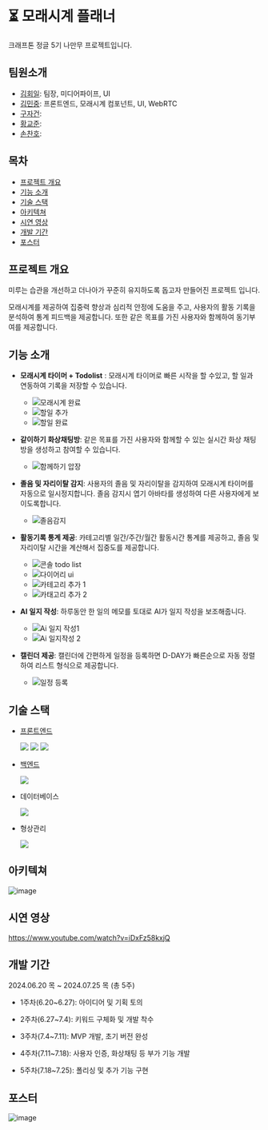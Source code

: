 # ⏳ 모래시계 플래너 
크래프톤 정글 5기 나만무 프로젝트입니다.

## 팀원소개
- [김회일](https://github.com/KimHoeil): 팀장, 미디어파이프, UI  
- [김민중](https://github.com/MinjungKim5): 프론트엔드, 모래시계 컴포넌트, UI, WebRTC
- [구자건](https://github.com/AruJoy):
- [황교준](https://github.com/kyo-hwang):
- [손찬호](https://github.com/PenLoo98):

## 목차
- [프로젝트 개요](#프로젝트-개요)
- [기능 소개](#기능-소개)
- [기술 스택](#기술-스택)
- [아키텍쳐](#아키텍쳐)
- [시연 영상](#시연-영상)
- [개발 기간](#개발-기간)
- [포스터](#포스터)


## 프로젝트 개요
미루는 습관을 개선하고 더나아가 꾸준히 유지하도록 돕고자 만들어진 프로젝트 입니다.

모래시계를 제공하여 집중력 향상과 심리적 안정에 도움을 주고, 사용자의 활동 기록을 분석하여 통계 피드백을 제공합니다. 또한 같은 목표를 가진 사용자와 함께하여 동기부여를 제공합니다.

## 기능 소개
- **모래시계 타이머 + Todolist** : 모래시계 타이머로 빠른 시작을 할 수있고, 할 일과 연동하여 기록을 저장할 수 있습니다.
  - ![모래시계 완료](https://github.com/user-attachments/assets/1bdb0ac9-2074-4f3b-9c0e-3c1517bb256f)
  - ![할일 추가](https://github.com/user-attachments/assets/732101de-c1c8-47fd-bd9a-acfc627deff8)
  - ![할일 완료](https://github.com/user-attachments/assets/b4b11ad7-b58e-4fd1-9cf8-685491147e2a)


- **같이하기 화상채팅방**: 같은 목표를 가진 사용자와 함께할 수 있는 실시간 화상 채팅방을 생성하고 참여할 수 있습니다.
  - ![함께하기 압장](https://github.com/user-attachments/assets/eb7952af-4e98-4fce-93c5-840c71b3bbde)

- **졸음 및 자리이탈 감지**: 사용자의 졸음 및 자리이탈을 감지하여 모래시계 타이머를 자동으로 일시정지합니다. 졸음 감지시 엽기 아바타를 생성하여 다른 사용자에게 보이도록합니다.
  - ![졸음감지](https://github.com/user-attachments/assets/9eb41135-8ed1-479f-a089-f4cac8b44473)
  
- **활동기록 통계 제공**: 카테고리별 일간/주간/월간 활동시간 통계를 제공하고, 졸음 및 자리이탈 시간을 계산해서 집중도를 제공합니다.
  - ![콘솔 todo list](https://github.com/user-attachments/assets/b34574a3-c67b-4d7f-be30-bf1922785f84)
  - ![다이어리 ui](https://github.com/user-attachments/assets/78d52a79-b6b5-4f9b-a9a5-db2f9c12cea9)
  - ![카테고리 추가 1](https://github.com/user-attachments/assets/226813cc-908f-4549-9aed-051c548dd0f4)
  - ![카태고리 추가 2](https://github.com/user-attachments/assets/37d6ec03-73ad-4f34-97b1-3cfb055e8dc1)

- **AI 일지 작성**: 하루동안 한 일의 메모를 토대로 AI가 일지 작성을 보조해줍니다.
  - ![Ai 일지 작성1](https://github.com/user-attachments/assets/8ca422a2-30ff-4e8c-ab4e-22c1235da742)
  - ![Ai 일지작성 2](https://github.com/user-attachments/assets/9f8baf65-a65b-40fc-aaf7-e751a76bc0e4)


- **캘린더 제공**: 캘린더에 간편하게 일정을 등록하면 D-DAY가 빠른순으로 자동 정렬하여 리스트 형식으로 제공합니다.
  - ![일정 등록](https://github.com/user-attachments/assets/e91ecdfe-8f82-4960-85d7-ab0896d78b1a)


## 기술 스택
- [프론트엔드](https://github.com/VVITNESS-ME/HourglassPlannerFront)

  <img src="https://img.shields.io/badge/react-61DAFB?style=for-the-badge&logo=react&logoColor=black">
  <img src="https://img.shields.io/badge/TypeScript-3178C6?style=for-the-badge&logo=TypeScript&logoColor=white">
  <img src="https://img.shields.io/badge/Next.js-000000?style=for-the-badge&logo=Next.js&logoColor=white"/>

- [백엔드](https://github.com/VVITNESS-ME/HourglassPlannerBack)

  <img src="https://img.shields.io/badge/Spring%20Boot-6DB33F?style=for-the-badge&logo=Spring%20Boot&logoColor=white"/>

- 데이터베이스

  <img src="https://img.shields.io/badge/MySQL-4479A1?style=for-the-badge&logo=MySQL&logoColor=white"/>
- 형상관리

  <img src="https://img.shields.io/badge/GitHub-181717?style=for-the-badge&logo=GitHub&logoColor=white"/>

## 아키텍쳐
![image](https://github.com/user-attachments/assets/952edb65-e1d9-4d33-a61b-86ff583e85ba)




## 시연 영상
https://www.youtube.com/watch?v=iDxFz58kxjQ

## 개발 기간
2024.06.20 목  ~ 2024.07.25 목 (총 5주)
- 1주차(6.20~6.27): 아이디어 및 기획 토의

- 2주차(6.27~7.4): 키워드 구체화 및 개발 착수

- 3주차(7.4~7.11): MVP 개발, 초기 버전 완성

- 4주차(7.11~7.18): 사용자 인증, 화상채팅 등 부가 기능 개발

- 5주차(7.18~7.25): 폴리싱 및 추가 기능 구현

## 포스터
![image](https://github.com/user-attachments/assets/69e93ecd-e037-4140-8fed-d3cd3ef48f17)




  






<!--

**Here are some ideas to get you started:**

🙋‍♀️ A short introduction - what is your organization all about?
🌈 Contribution guidelines - how can the community get involved?
👩‍💻 Useful resources - where can the community find your docs? Is there anything else the community should know?
🍿 Fun facts - what does your team eat for breakfast?
🧙 Remember, you can do mighty things with the power of [Markdown](https://docs.github.com/github/writing-on-github/getting-started-with-writing-and-formatting-on-github/basic-writing-and-formatting-syntax)
-->



